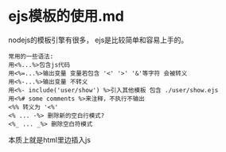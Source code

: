 
# ejs模板的使用.md

nodejs的模板引擎有很多， ejs是比较简单和容易上手的。

```
常用的一些语法:
用<%...%>包含js代码
用<%=...%>输出变量 变量若包含 '<' '>' '&'等字符 会被转义
用<%-...%>输出变量 不转义
用<%- include('user/show') %>引入其他模板 包含 ./user/show.ejs
用<%# some comments %>来注释，不执行不输出
<%% 转义为 '<%'
<% ... -%> 删除新的空白行模式?
<%_ ... _%> 删除空白符模式
```

本质上就是html里边插入js